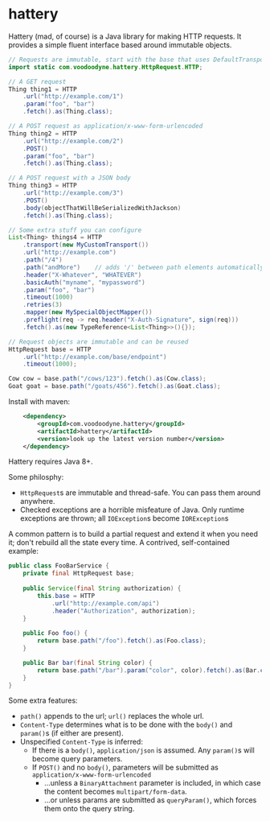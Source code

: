 # hattery

Hattery (mad, of course) is a Java library for making HTTP requests. It provides a simple fluent interface based around immutable objects.
 
```java
// Requests are immutable, start with the base that uses DefaultTransport
import static com.voodoodyne.hattery.HttpRequest.HTTP;

// A GET request
Thing thing1 = HTTP
    .url("http://example.com/1")
    .param("foo", "bar")
    .fetch().as(Thing.class);

// A POST request as application/x-www-form-urlencoded 
Thing thing2 = HTTP
    .url("http://example.com/2")
    .POST()
    .param("foo", "bar")
    .fetch().as(Thing.class);

// A POST request with a JSON body
Thing thing3 = HTTP
    .url("http://example.com/3")
    .POST()
    .body(objectThatWillBeSerializedWithJackson)
    .fetch().as(Thing.class);

// Some extra stuff you can configure
List<Thing> things4 = HTTP
    .transport(new MyCustomTransport())
    .url("http://example.com")
    .path("/4")
    .path("andMore")	// adds '/' between path elements automatically
    .header("X-Whatever", "WHATEVER")
    .basicAuth("myname", "mypassword")
    .param("foo", "bar")
    .timeout(1000)
    .retries(3)
    .mapper(new MySpecialObjectMapper())
    .preflight(req -> req.header("X-Auth-Signature", sign(req)))
    .fetch().as(new TypeReference<List<Thing>>(){});

// Request objects are immutable and can be reused
HttpRequest base = HTTP
    .url("http://example.com/base/endpoint")
    .timeout(1000);

Cow cow = base.path("/cows/123").fetch().as(Cow.class);
Goat goat = base.path("/goats/456").fetch().as(Goat.class);
```

Install with maven:

```xml
    <dependency>
        <groupId>com.voodoodyne.hattery</groupId>
        <artifactId>hattery</artifactId>
        <version>look up the latest version number</version>
    </dependency>
```

Hattery requires Java 8+.

Some philosphy:

 * `HttpRequest`s are immutable and thread-safe. You can pass them around anywhere. 
 * Checked exceptions are a horrible misfeature of Java. Only runtime exceptions are thrown; all `IOException`s become `IORException`s
 
A common pattern is to build a partial request and extend it when you need it; don't rebuild all the state every time. A contrived, self-contained example:

```java
public class FooBarService {
    private final HttpRequest base;
    
    public Service(final String authorization) {
        this.base = HTTP
            .url("http://example.com/api")
            .header("Authorization", authorization);
    }
    
    public Foo foo() {
        return base.path("/foo").fetch().as(Foo.class);
    }

    public Bar bar(final String color) {
        return base.path("/bar").param("color", color).fetch().as(Bar.class);
    }
} 
```
 
Some extra features:

 * `path()` appends to the url; `url()` replaces the whole url.
 * `Content-Type` determines what is to be done with the `body()` and `param()`s (if either are present).
 * Unspecified `Content-Type` is inferred:
   * If there is a `body()`, `application/json` is assumed. Any `param()`s will become query parameters.
   * If `POST()` and no `body()`, parameters will be submitted as `application/x-www-form-urlencoded`
     * ...unless a `BinaryAttachment` parameter is included, in which case the content becomes `multipart/form-data`.
     * ...or unless params are submitted as `queryParam()`, which forces them onto the query string.
 